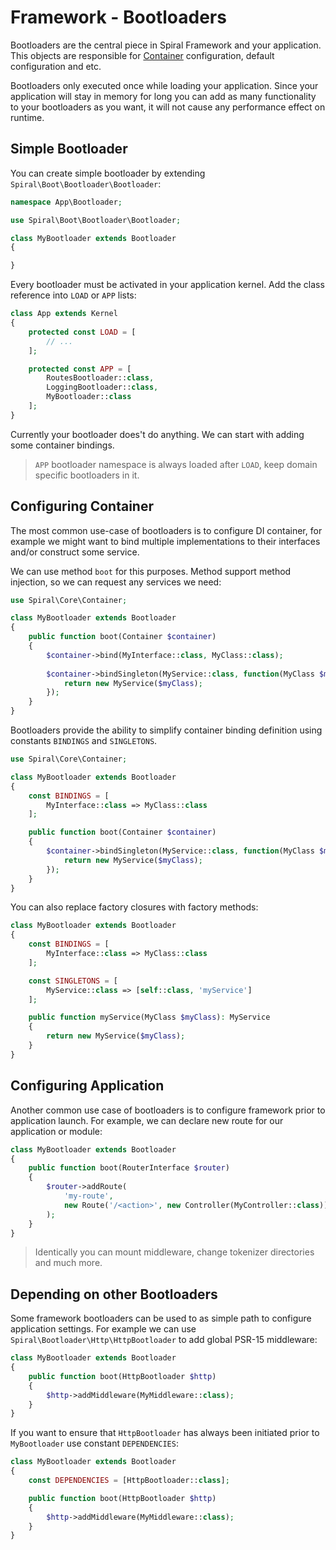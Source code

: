 # Framework - Bootloaders
Bootloaders are the central piece in Spiral Framework and your application. This objects are responsible for [Container](/framework/container.md)
configuration, default configuration and etc.

Bootloaders only executed once while loading your application. Since your application will stay in memory for long you can
add as many functionality to your bootloaders as you want, it will not cause any performance effect on runtime.

## Simple Bootloader
You can create simple bootloader by extending `Spiral\Boot\Bootloader\Bootloader`:

```php
namespace App\Bootloader;

use Spiral\Boot\Bootloader\Bootloader;

class MyBootloader extends Bootloader 
{

}
```

Every bootloader must be activated in your application kernel. Add the class reference into `LOAD` or `APP` lists:

```php
class App extends Kernel
{
    protected const LOAD = [
        // ...
    ];

    protected const APP = [
        RoutesBootloader::class,
        LoggingBootloader::class,
        MyBootloader::class
    ];
}
```

Currently your bootloader does't do anything. We can start with adding some container bindings.

> `APP` bootloader namespace is always loaded after `LOAD`, keep domain specific bootloaders in it.

## Configuring Container
The most common use-case of bootloaders is to configure DI container, for example we might want to bind multiple
implementations to their interfaces and/or construct some service.

We can use method `boot` for this purposes. Method support method injection, so we can request any services we need:

```php
use Spiral\Core\Container;

class MyBootloader extends Bootloader 
{
    public function boot(Container $container) 
    {
        $container->bind(MyInterface::class, MyClass::class);
        
        $container->bindSingleton(MyService::class, function(MyClass $myClass) {
            return new MyService($myClass); 
        });
    }
}
```

Bootloaders provide the ability to simplify container binding definition using constants `BINDINGS` and `SINGLETONS`. 

```php
use Spiral\Core\Container;

class MyBootloader extends Bootloader 
{
    const BINDINGS = [
        MyInterface::class => MyClass::class
    ];

    public function boot(Container $container) 
    {
        $container->bindSingleton(MyService::class, function(MyClass $myClass) {
            return new MyService($myClass); 
        });
    }
}
```

You can also replace factory closures with factory methods:

```php
class MyBootloader extends Bootloader 
{
    const BINDINGS = [
        MyInterface::class => MyClass::class
    ];

    const SINGLETONS = [
        MyService::class => [self::class, 'myService']
    ];

    public function myService(MyClass $myClass): MyService
    {
        return new MyService($myClass); 
    }
}
```

## Configuring Application
Another common use case of bootloaders is to configure framework prior to application launch. For example, we can declare
new route for our application or module:

```php
class MyBootloader extends Bootloader 
{
    public function boot(RouterInterface $router)
    {
        $router->addRoute(
            'my-route',
            new Route('/<action>', new Controller(MyController::class))
        );
    }
}
```

> Identically you can mount middleware, change tokenizer directories and much more.

## Depending on other Bootloaders
Some framework bootloaders can be used to as simple path to configure application settings. For example we can
use `Spiral\Bootloader\Http\HttpBootloader` to add global PSR-15 middleware:

```php
class MyBootloader extends Bootloader 
{
    public function boot(HttpBootloader $http)
    {
        $http->addMiddleware(MyMiddleware::class);
    }
}
```

If you want to ensure that `HttpBootloader` has always been initiated prior to `MyBootloader` use constant `DEPENDENCIES`:


```php
class MyBootloader extends Bootloader 
{
    const DEPENDENCIES = [HttpBootloader::class];

    public function boot(HttpBootloader $http)
    {
        $http->addMiddleware(MyMiddleware::class);
    }
}
```